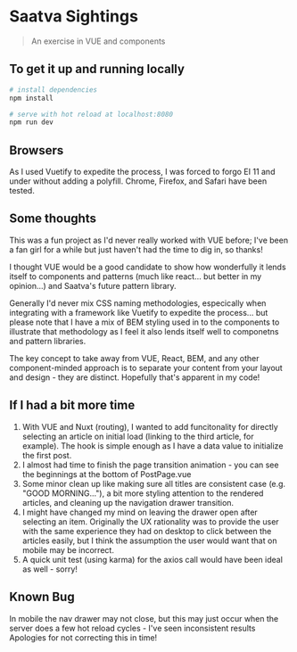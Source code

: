 # Saatva Sightings

> An exercise in VUE and components

## To get it up and running locally

``` bash
# install dependencies
npm install

# serve with hot reload at localhost:8080
npm run dev

```

## Browsers 
As I used Vuetify to expedite the process, I was forced to forgo EI 11 and under without adding a polyfill. Chrome, Firefox, and Safari have been tested.


## Some thoughts
This was a fun project as I'd never really worked with VUE before; I've been a fan girl for a while but just haven't had the time to dig in, so thanks!

I thought VUE would be a good candidate to show how wonderfully it lends itself to components and patterns (much like react... but better in my opinion...) and Saatva's future pattern library.

Generally I'd never mix CSS naming methodologies, especically when integrating with a framework like Vuetify to expedite the process... but please note that I have a mix of BEM styling used in to the components to illustrate that methodology as I feel it also lends itself well to componetns and pattern libraries. 

The key concept to take away from VUE, React, BEM, and any other component-minded approach is to separate your content from your layout and design - they are distinct. Hopefully that's apparent in my code!


## If I had a bit more time
1. With VUE and Nuxt (routing), I wanted to add funcitonality for directly selecting an article on initial load (linking to the third article, for example). The hook is simple enough as I have a data value to initialize the first post.
2. I almost had time to finish the page transition animation - you can see the beginnings at the bottom of PostPage.vue
3. Some minor clean up like making sure all titles are consistent case (e.g. "GOOD MORNING..."), a bit more styling attention to the rendered articles, and cleaning up the navigation drawer transition.
4. I might have changed my mind on leaving the drawer open after selecting an item. Originally the UX rationality was to provide the user with the same experience they had on desktop to click between the articles easily, but I think the assumption the user would want that on mobile may be incorrect.
5. A quick unit test (using karma) for the axios call would have been ideal as well - sorry!

## Known Bug
In mobile the nav drawer may not close, but this may just occur when the server does a few hot reload cycles - I've seen inconsistent results Apologies for not correcting this in time!